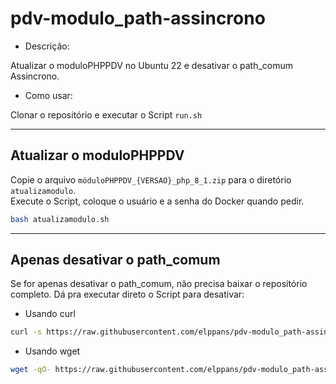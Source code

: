 # pdv-modulo_path-assincrono

- Descrição:

Atualizar o moduloPHPPDV no Ubuntu 22 e desativar o path_comum Assincrono.

- Como usar:

Clonar o repositório e executar o Script `run.sh`
___
## Atualizar o moduloPHPPDV

Copie o arquivo `móduloPHPPDV_{VERSAO}_php_8_1.zip` para o diretório `atualizamodulo`.  
Execute o Script, coloque o usuário e a senha do Docker quando pedir.  

```bash
bash atualizamodulo.sh
````
___
## Apenas desativar o path_comum

Se for apenas desativar o path_comum, não precisa baixar o repositório completo.
Dá pra executar direto o Script para desativar:

- Usando curl
```bash
curl -s https://raw.githubusercontent.com/elppans/pdv-modulo_path-assincrono/refs/heads/main/desativar_path_comum_assincrono.sh | bash
```

- Usando wget
```bash
wget -qO- https://raw.githubusercontent.com/elppans/pdv-modulo_path-assincrono/refs/heads/main/desativar_path_comum_assincrono.sh | bash
```
